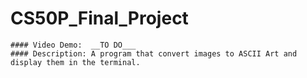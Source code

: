 # CS50P_Final_Project
    #### Video Demo:  __TO DO___
    #### Description: A program that convert images to ASCII Art and display them in the terminal.